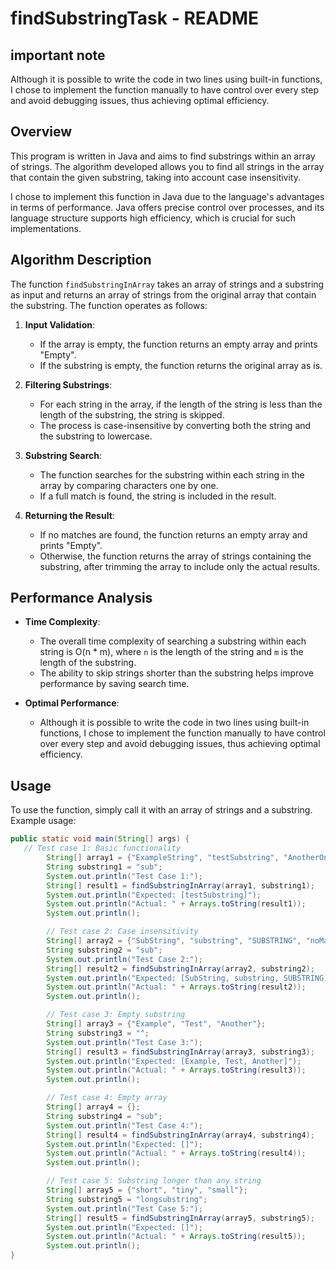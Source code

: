 # findSubstringTask - README


## important note  ##
Although it is possible to write the code in two lines using built-in functions, I chose to implement the function manually to have control over every step and avoid debugging issues, thus achieving optimal efficiency.

## Overview

This program is written in Java and aims to find substrings within an array of strings. The algorithm developed allows you to find all strings in the array that contain the given substring, taking into account case insensitivity.

I chose to implement this function in Java due to the language's advantages in terms of performance. Java offers precise control over processes, and its language structure supports high efficiency, which is crucial for such implementations.

## Algorithm Description

The function `findSubstringInArray` takes an array of strings and a substring as input and returns an array of strings from the original array that contain the substring. The function operates as follows:

1. **Input Validation**:
   - If the array is empty, the function returns an empty array and prints "Empty".
   - If the substring is empty, the function returns the original array as is.

2. **Filtering Substrings**:
   - For each string in the array, if the length of the string is less than the length of the substring, the string is skipped.
   - The process is case-insensitive by converting both the string and the substring to lowercase.

3. **Substring Search**:
   - The function searches for the substring within each string in the array by comparing characters one by one.
   - If a full match is found, the string is included in the result.

4. **Returning the Result**:
   - If no matches are found, the function returns an empty array and prints "Empty".
   - Otherwise, the function returns the array of strings containing the substring, after trimming the array to include only the actual results.

## Performance Analysis

- **Time Complexity**:
  - The overall time complexity of searching a substring within each string is O(n * m), where `n` is the length of the string and `m` is the length of the substring.
  - The ability to skip strings shorter than the substring helps improve performance by saving search time.

- **Optimal Performance**:
  - Although it is possible to write the code in two lines using built-in functions, I chose to implement the function manually to have control over every step and avoid debugging issues, thus achieving optimal efficiency.

## Usage

To use the function, simply call it with an array of strings and a substring. Example usage:

```java
public static void main(String[] args) {
   // Test case 1: Basic functionality
        String[] array1 = {"ExampleString", "testSubstring", "AnotherOne"};
        String substring1 = "sub";
        System.out.println("Test Case 1:");
        String[] result1 = findSubstringInArray(array1, substring1);
        System.out.println("Expected: [testSubstring]");
        System.out.println("Actual: " + Arrays.toString(result1));
        System.out.println();

        // Test case 2: Case insensitivity
        String[] array2 = {"SubString", "substring", "SUBSTRING", "noMatch"};
        String substring2 = "sub";
        System.out.println("Test Case 2:");
        String[] result2 = findSubstringInArray(array2, substring2);
        System.out.println("Expected: [SubString, substring, SUBSTRING]");
        System.out.println("Actual: " + Arrays.toString(result2));
        System.out.println();

        // Test case 3: Empty substring
        String[] array3 = {"Example", "Test", "Another"};
        String substring3 = "";
        System.out.println("Test Case 3:");
        String[] result3 = findSubstringInArray(array3, substring3);
        System.out.println("Expected: [Example, Test, Another]");
        System.out.println("Actual: " + Arrays.toString(result3));
        System.out.println();

        // Test case 4: Empty array
        String[] array4 = {};
        String substring4 = "sub";
        System.out.println("Test Case 4:");
        String[] result4 = findSubstringInArray(array4, substring4);
        System.out.println("Expected: []");
        System.out.println("Actual: " + Arrays.toString(result4));
        System.out.println();

        // Test case 5: Substring longer than any string
        String[] array5 = {"short", "tiny", "small"};
        String substring5 = "longsubstring";
        System.out.println("Test Case 5:");
        String[] result5 = findSubstringInArray(array5, substring5);
        System.out.println("Expected: []");
        System.out.println("Actual: " + Arrays.toString(result5));
        System.out.println();
}
